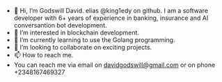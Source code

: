 - 👋 Hi, I’m Godswill David. elias @king1edy on github. I am a software developer with 6+ years of experience in banking, insurance and AI conversantion bot development.
- 👀 I’m interested in blockchain development.
- 🌱 I’m currently learning to use the Golang programming.
- 💞️ I’m looking to collaborate on exciting projects.
- 📫 How to reach me.
-  You can reach me via email on davidgodswill@gmail.com or on phone +2348167469327

<!---
king1edy/king1edy is a ✨ special ✨ repository because its `README.md` (this file) appears on your GitHub profile.
You can click the Preview link to take a look at your changes.
--->
